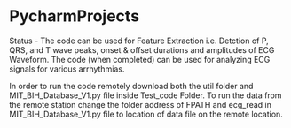 # PycharmProjects
Status - The code can be used for Feature Extraction i.e. Detction of P, QRS, and T wave peaks, onset & offset durations and amplitudes of ECG Waveform.
The code (when completed) can be used for analyzing ECG signals for various arrhythmias. 

In order to run the code remotely download both the util folder and MIT_BIH_Database_V1.py file inside Test_code Folder. To run the data from the remote station change the folder address of FPATH and ecg_read in MIT_BIH_Database_V1.py file to location of data file on the remote location.
